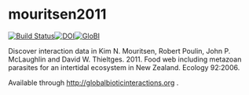 # mouritsen2011
[![Build Status](https://travis-ci.org/globalbioticinteractions/mouritsen2011.svg)](https://travis-ci.org/globalbioticinteractions/mouritsen2011)[![DOI](https://zenodo.org/badge/55425770.svg)](https://zenodo.org/badge/latestdoi/55425770)[![GloBI](http://api.globalbioticinteractions.org/interaction.svg?accordingTo=globalbioticinteractions/mouritsen2011)](http://globalbioticinteractions.org/?accordingTo=globalbioticinteractions/mouritsen2011)

Discover interaction data in Kim N. Mouritsen, Robert Poulin, John P. McLaughlin and David W. Thieltges. 2011. Food web including metazoan parasites for an intertidal ecosystem in New Zealand. Ecology 92:2006. 

Available through http://globalbioticinteractions.org .
